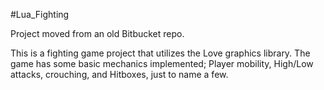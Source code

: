 #Lua_Fighting

Project moved from an old Bitbucket repo. 

This is a fighting game project that utilizes the Love graphics library. The game has some basic mechanics implemented; Player mobility, High/Low attacks, crouching, and Hitboxes, just to name a few.
